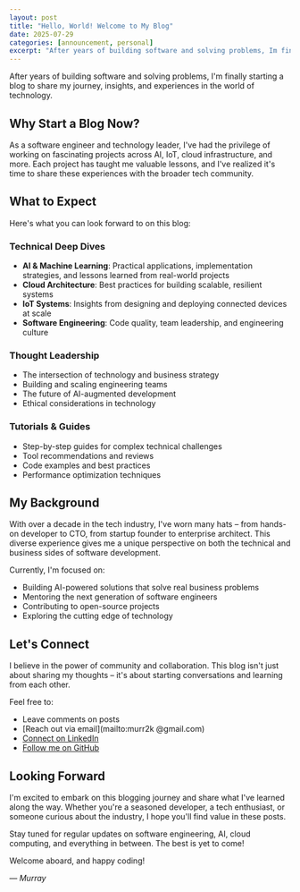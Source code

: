 ```yaml
---
layout: post
title: "Hello, World! Welcome to My Blog"
date: 2025-07-29
categories: [announcement, personal]
excerpt: "After years of building software and solving problems, Im finally starting a blog to share my journey, insights, and experiences in the world of technology."
---
```

After years of building software and solving problems, I'm finally starting a blog to share my journey, insights, and experiences in the world of technology.

## Why Start a Blog Now?

As a software engineer and technology leader, I've had the privilege of working on fascinating projects across AI, IoT, cloud infrastructure, and more. Each project has taught me valuable lessons, and I've realized it's time to share these experiences with the broader tech community.

## What to Expect

Here's what you can look forward to on this blog:

### Technical Deep Dives
- **AI & Machine Learning**: Practical applications, implementation strategies, and lessons learned from real-world projects
- **Cloud Architecture**: Best practices for building scalable, resilient systems
- **IoT Systems**: Insights from designing and deploying connected devices at scale
- **Software Engineering**: Code quality, team leadership, and engineering culture

### Thought Leadership
- The intersection of technology and business strategy
- Building and scaling engineering teams
- The future of AI-augmented development
- Ethical considerations in technology

### Tutorials & Guides
- Step-by-step guides for complex technical challenges
- Tool recommendations and reviews
- Code examples and best practices
- Performance optimization techniques

## My Background

With over a decade in the tech industry, I've worn many hats – from hands-on developer to CTO, from startup founder to enterprise architect. This diverse experience gives me a unique perspective on both the technical and business sides of software development.

Currently, I'm focused on:
- Building AI-powered solutions that solve real business problems
- Mentoring the next generation of software engineers
- Contributing to open-source projects
- Exploring the cutting edge of technology

## Let's Connect

I believe in the power of community and collaboration. This blog isn't just about sharing my thoughts – it's about starting conversations and learning from each other.

Feel free to:
- Leave comments on posts
- [Reach out via email](mailto:murr2k @gmail.com)
- [Connect on LinkedIn](https://www.linkedin.com/in/murray-kopit/)
- [Follow me on GitHub](https://github.com/murr2k)

## Looking Forward

I'm excited to embark on this blogging journey and share what I've learned along the way. Whether you're a seasoned developer, a tech enthusiast, or someone curious about the industry, I hope you'll find value in these posts.

Stay tuned for regular updates on software engineering, AI, cloud computing, and everything in between. The best is yet to come!

Welcome aboard, and happy coding!

*— Murray*